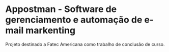 <h1>Appostman - Software de gerenciamento e automação de e-mail markenting</h1>

Projeto destinado a Fatec Americana como trabalho de conclusão de curso.
